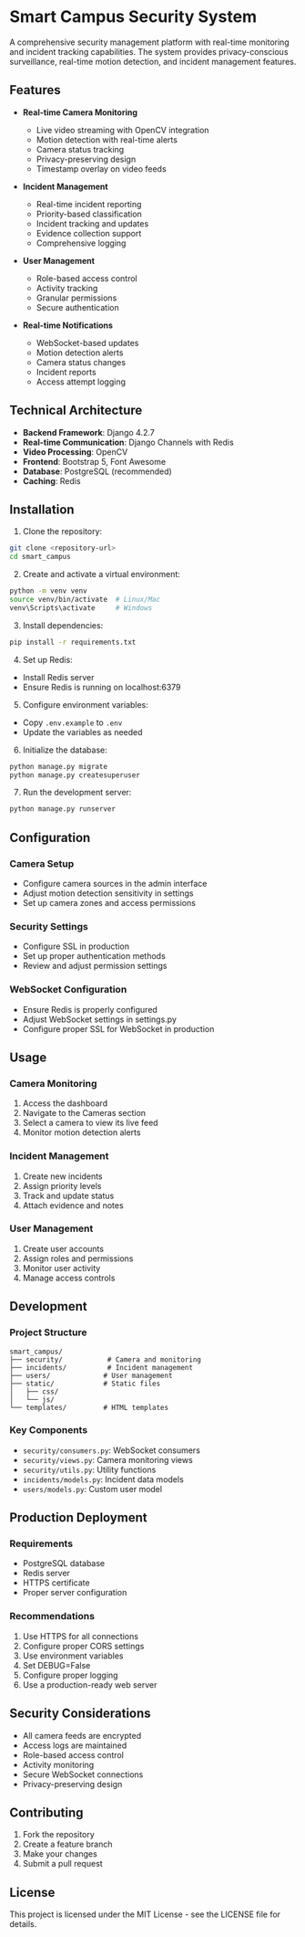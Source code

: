 # Smart Campus Security System

A comprehensive security management platform with real-time monitoring and incident tracking capabilities. The system provides privacy-conscious surveillance, real-time motion detection, and incident management features.

## Features

- **Real-time Camera Monitoring**
  - Live video streaming with OpenCV integration
  - Motion detection with real-time alerts
  - Camera status tracking
  - Privacy-preserving design
  - Timestamp overlay on video feeds

- **Incident Management**
  - Real-time incident reporting
  - Priority-based classification
  - Incident tracking and updates
  - Evidence collection support
  - Comprehensive logging

- **User Management**
  - Role-based access control
  - Activity tracking
  - Granular permissions
  - Secure authentication

- **Real-time Notifications**
  - WebSocket-based updates
  - Motion detection alerts
  - Camera status changes
  - Incident reports
  - Access attempt logging

## Technical Architecture

- **Backend Framework**: Django 4.2.7
- **Real-time Communication**: Django Channels with Redis
- **Video Processing**: OpenCV
- **Frontend**: Bootstrap 5, Font Awesome
- **Database**: PostgreSQL (recommended)
- **Caching**: Redis

## Installation

1. Clone the repository:
```bash
git clone <repository-url>
cd smart_campus
```

2. Create and activate a virtual environment:
```bash
python -m venv venv
source venv/bin/activate  # Linux/Mac
venv\Scripts\activate     # Windows
```

3. Install dependencies:
```bash
pip install -r requirements.txt
```

4. Set up Redis:
- Install Redis server
- Ensure Redis is running on localhost:6379

5. Configure environment variables:
- Copy `.env.example` to `.env`
- Update the variables as needed

6. Initialize the database:
```bash
python manage.py migrate
python manage.py createsuperuser
```

7. Run the development server:
```bash
python manage.py runserver
```

## Configuration

### Camera Setup
- Configure camera sources in the admin interface
- Adjust motion detection sensitivity in settings
- Set up camera zones and access permissions

### Security Settings
- Configure SSL in production
- Set up proper authentication methods
- Review and adjust permission settings

### WebSocket Configuration
- Ensure Redis is properly configured
- Adjust WebSocket settings in settings.py
- Configure proper SSL for WebSocket in production

## Usage

### Camera Monitoring
1. Access the dashboard
2. Navigate to the Cameras section
3. Select a camera to view its live feed
4. Monitor motion detection alerts

### Incident Management
1. Create new incidents
2. Assign priority levels
3. Track and update status
4. Attach evidence and notes

### User Management
1. Create user accounts
2. Assign roles and permissions
3. Monitor user activity
4. Manage access controls

## Development

### Project Structure
```
smart_campus/
├── security/           # Camera and monitoring
├── incidents/          # Incident management
├── users/             # User management
├── static/            # Static files
│   ├── css/
│   └── js/
└── templates/         # HTML templates
```

### Key Components
- `security/consumers.py`: WebSocket consumers
- `security/views.py`: Camera monitoring views
- `security/utils.py`: Utility functions
- `incidents/models.py`: Incident data models
- `users/models.py`: Custom user model

## Production Deployment

### Requirements
- PostgreSQL database
- Redis server
- HTTPS certificate
- Proper server configuration

### Recommendations
1. Use HTTPS for all connections
2. Configure proper CORS settings
3. Use environment variables
4. Set DEBUG=False
5. Configure proper logging
6. Use a production-ready web server

## Security Considerations

- All camera feeds are encrypted
- Access logs are maintained
- Role-based access control
- Activity monitoring
- Secure WebSocket connections
- Privacy-preserving design

## Contributing

1. Fork the repository
2. Create a feature branch
3. Make your changes
4. Submit a pull request

## License

This project is licensed under the MIT License - see the LICENSE file for details.
